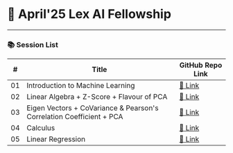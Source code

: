 
# 📘 **April'25 Lex AI Fellowship**

---

### 📚 **Session List**

| #  | Title                             | GitHub Repo Link                                  |
| -- | --------------------------------- | ------------------------------------------------- |
| 01 | Introduction to Machine Learning  | [🔗 Link](https://github.com/retiredbatmanforsale/lexai-fellowship/blob/main/logistic_iris.ipynb) |
| 02 | Linear Algebra + Z-Score + Flavour of PCA              | [🔗 Link](https://github.com/retiredbatmanforsale/lexai-fellowship/blob/main/LinearAlgebra.ipynb) |
| 03 | Eigen Vectors + CoVariance & Pearson's Correlation Coefficient + PCA               | [🔗 Link](https://github.com/retiredbatmanforsale/lexai-fellowship/blob/main/EigenVectors.ipynb) |
| 04 | Calculus               | [🔗 Link](https://github.com/retiredbatmanforsale/lexai-fellowship/blob/main/Calculus.ipynb) |
| 05 | Linear Regression               | [🔗 Link](https://github.com/retiredbatmanforsale/lexai-fellowship/blob/main/LinearRegression1.ipynb) |
